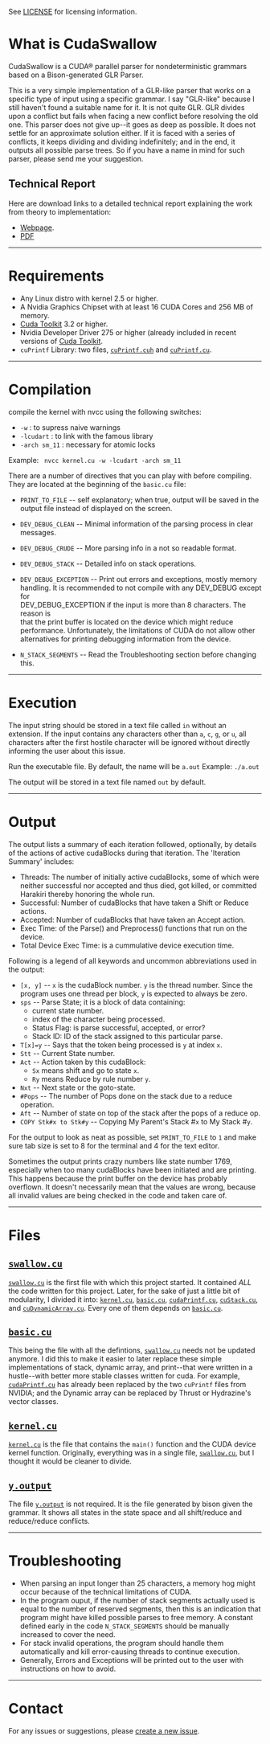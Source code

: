 See [LICENSE](LICENSE) for licensing information.

What is CudaSwallow
===================

CudaSwallow is a CUDA&reg; parallel parser for nondeterministic grammars based on a Bison-generated GLR Parser.

This is a very simple implementation of a GLR-like parser that works on a 
specific type of input using a specific grammar. I say "GLR-like" because I 
still haven't found a suitable name for it. It is not quite GLR. GLR divides 
upon a conflict but fails when facing a new conflict before resolving the old 
one. This parser does not give up--it goes as deep as possible. It does not 
settle for an approximate solution either. If it is faced with a series of 
conflicts, it keeps dividing and dividing indefinitely; and in the end, it 
outputs all possible parse trees. So if you have a name in mind for such 
parser, please send me your suggestion.

Technical Report
----------------

Here are download links to a detailed technical report explaining the work from theory to implementation:
- [Webpage](https://docs.google.com/document/pub?id=1iHpUBOPMwvJrWQHLHhUPHmU2t5KVieq25KItU-UbMpM).
- [PDF](https://docs.google.com/document/export?format=pdf&id=1iHpUBOPMwvJrWQHLHhUPHmU2t5KVieq25KItU-UbMpM)

--------------------------------------------------------------------------------

Requirements
============

- Any Linux distro with kernel 2.5 or higher.
- A Nvidia Graphics Chipset with at least 16 CUDA Cores and 256 MB of memory.
- [Cuda Toolkit](https://developer.nvidia.com/cuda-toolkit) 3.2 or higher.
- Nvidia Developer Driver 275 or higher (already included in recent versions of [Cuda Toolkit](https://developer.nvidia.com/cuda-toolkit).
- `cuPrintf` Library: two files, [`cuPrintf.cuh`](cuPrintf.cuh) and [`cuPrintf.cu`](cuPrintf.cu).

--------------------------------------------------------------------------------

Compilation
===========

compile the kernel with nvcc using the following switches:
- `-w` : to supress naive warnings
- `-lcudart` : to link with the famous library
- `-arch sm_11` : necessary for atomic locks

Example: 
<code> nvcc kernel.cu -w -lcudart -arch sm_11 </code>

There are a number of directives that you can play with before compiling.
They are located at the beginning of the `basic.cu` file:

- `PRINT_TO_FILE` -- self explanatory; when true, output will be saved in 
	the output file instead of displayed on the screen.

- `DEV_DEBUG_CLEAN` -- Minimal information of the parsing process in clear messages. 

- `DEV_DEBUG_CRUDE` -- More parsing info in a not so readable format.

- `DEV_DEBUG_STACK` -- Detailed info on stack operations.

- `DEV_DEBUG_EXCEPTION` -- Print out errors and exceptions, mostly memory 	
	handling. 	It is recommended to not compile with any DEV_DEBUG except for 	
	DEV_DEBUG_EXCEPTION if the input is more than 8 characters. The reason is 	
	that the print buffer is located on the device which might reduce 	
	performance. Unfortunately, the limitations of CUDA do not allow other 	
	alternatives for printing debugging information from the device.

- `N_STACK_SEGMENTS` -- Read the Troubleshooting section before changing this.


--------------------------------------------------------------------------------

Execution
=========

The input string should be stored in a text file called `in` without an extension.
If the input contains any characters other than `a`, `c`, `g`, or `u`, all characters
after the first hostile character will be ignored without directly
informing the user about this issue.

Run the executable file. By default, the name will be `a.out`
Example: `./a.out`

The output will be stored in a text file named `out` by default.

--------------------------------------------------------------------------------

Output
======

The output lists a summary of each iteration followed, optionally, by 
details of the actions of active cudaBlocks during that iteration.
The 'Iteration Summary' includes:
- Threads: The number of initially active cudaBlocks, some of which were neither 
		 successful nor accepted and thus died, got killed, or committed 
		 Harakiri thereby honoring the whole run.
- Successful: Number of cudaBlocks that have taken a Shift or Reduce actions.
- Accepted:   Number of cudaBlocks that have taken an Accept action.
- Exec Time:  of the Parse() and Preprocess() functions that run on the device.
- Total Device Exec Time: is a cummulative device execution time. 

Following is a legend of all keywords and uncommon abbreviations used 
in the output:
- `[x, y]` -- `x` is the cudaBlock number. `y` is the thread number. Since the program
			uses one thread per block, `y` is expected to always be zero.
- `sps` -- Parse State; it is a block of data containing:
	- current state number.
	- index of the character being processed.
	- Status Flag: is parse successful, accepted, or error?
	- Stack ID: ID of the stack assigned to this particular parse.
- `T[x]=y` -- Says that the token being processed is `y` at index `x`.
- `Stt` -- Current State number.
- `Act` -- Action taken by this cudaBlock: 
	- `Sx` means shift and go to state `x`.
	- `Ry` means Reduce by rule number `y`.
- `Nxt` -- Next state or the goto-state.
- `#Pops` -- The number of Pops done on the stack due to a reduce operation.
- `Aft` -- Number of state on top of the stack after the pops of a reduce op.
- `COPY Stk#x to Stk#y` -- Copying My Parent's Stack #`x` to My Stack #`y`.

For the output to look as neat as possible, set `PRINT_TO_FILE` to `1` and
make sure tab size is set to 8 for the terminal and 4 for the text editor.

Sometimes the output prints crazy numbers like state number 1769, especially
when too many cudaBlocks have been initiated and are printing. This happens
because the print buffer on the device has probably overflown. It doesn't
necessarily mean that the values are wrong, because all invalid values are
being checked in the code and taken care of.

--------------------------------------------------------------------------------

Files
=====

[`swallow.cu`](swallow.cu)
--------------------------
[`swallow.cu`](swallow.cu) is the first file with which this project started.
It contained *ALL* the code written for this project. Later, 
for the sake of just a little bit of modularity, I divided it into: 
[`kernel.cu`](kernel.cu), 
[`basic.cu`](basic.cu), 
[`cudaPrintf.cu`](cudaPrintf.cu), 
[`cuStack.cu`](cuStack.cu), and 
[`cuDynamicArray.cu`](cuDynamicArray.cu). 
Every one of them depends on [`basic.cu`](basic.cu).

[`basic.cu`](basic.cu)
----------------------
This being the file with all the defintions, [`swallow.cu`](swallow.cu) needs not 
be updated anymore. I did this to make it easier to later replace 
these simple implementations of stack, dynamic array, and 
print--that were written in a hustle--with better more stable 
classes written for cuda. For example, [`cudaPrintf.cu`](cudaPrintf.cu) has already been replaced by 
the two `cuPrintf` files from NVIDIA; and the Dynamic array can be replaced by Thrust
or Hydrazine's vector classes. 

[`kernel.cu`](kernel.cu)
------------------------
[`kernel.cu`](kernel.cu) is the file that contains the `main()` function and
the CUDA device kernel function. Originally, everything was in
a single file, [`swallow.cu`](swallow.cu), but I thought it would be cleaner to divide.

[`y.output`](y.output)
----------------------
The file [`y.output`](y.output) is not required. It is the file generated by bison given
the grammar. It shows all states in the state space and all shift/reduce
and reduce/reduce conflicts.

--------------------------------------------------------------------------------

Troubleshooting
===============

- When parsing an input longer than 25 characters, a memory hog might occur
  because of the technical limitations of CUDA.
- In the program ouput, if the number of stack segments actually used is 
  equal to the number of reserved segments, then this is an indication that
  program might have killed possible parses to free memory. A constant
  defined early in the code `N_STACK_SEGMENTS` should be manually increased to
  cover the need.
- For stack invalid operations, the program should handle them automatically
  and kill error-causing threads to continue execution.
- Generally, Errors and Exceptions will be printed out to the user with
  instructions on how to avoid.
  
--------------------------------------------------------------------------------

Contact
=======

For any issues or suggestions, please [create a new issue](http://github.com/omarzd/AraRooter/issues/new).
